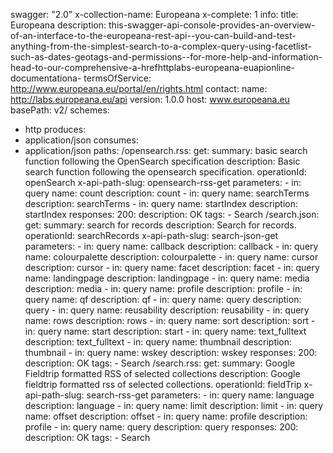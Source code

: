 swagger: "2.0"
x-collection-name: Europeana
x-complete: 1
info:
  title: Europeana
  description: this-swagger-api-console-provides-an-overview-of-an-interface-to-the-europeana-rest-api--you-can-build-and-test-anything-from-the-simplest-search-to-a-complex-query-using-facetlist-such-as-dates-geotags-and-permissions--for-more-help-and-information-head-to-our-comprehensive-a-hrefhttplabs-europeana-euapionline-documentationa-
  termsOfService: http://www.europeana.eu/portal/en/rights.html
  contact:
    name: http://labs.europeana.eu/api
  version: 1.0.0
host: www.europeana.eu
basePath: v2/
schemes:
- http
produces:
- application/json
consumes:
- application/json
paths:
  /opensearch.rss:
    get:
      summary: basic search function following the OpenSearch specification
      description: Basic search function following the opensearch specification.
      operationId: openSearch
      x-api-path-slug: opensearch-rss-get
      parameters:
      - in: query
        name: count
        description: count
      - in: query
        name: searchTerms
        description: searchTerms
      - in: query
        name: startIndex
        description: startIndex
      responses:
        200:
          description: OK
      tags:
      - Search
  /search.json:
    get:
      summary: search for records
      description: Search for records.
      operationId: searchRecords
      x-api-path-slug: search-json-get
      parameters:
      - in: query
        name: callback
        description: callback
      - in: query
        name: colourpalette
        description: colourpalette
      - in: query
        name: cursor
        description: cursor
      - in: query
        name: facet
        description: facet
      - in: query
        name: landingpage
        description: landingpage
      - in: query
        name: media
        description: media
      - in: query
        name: profile
        description: profile
      - in: query
        name: qf
        description: qf
      - in: query
        name: query
        description: query
      - in: query
        name: reusability
        description: reusability
      - in: query
        name: rows
        description: rows
      - in: query
        name: sort
        description: sort
      - in: query
        name: start
        description: start
      - in: query
        name: text_fulltext
        description: text_fulltext
      - in: query
        name: thumbnail
        description: thumbnail
      - in: query
        name: wskey
        description: wskey
      responses:
        200:
          description: OK
      tags:
      - Search
  /search.rss:
    get:
      summary: Google Fieldtrip formatted RSS of selected collections
      description: Google fieldtrip formatted rss of selected collections.
      operationId: fieldTrip
      x-api-path-slug: search-rss-get
      parameters:
      - in: query
        name: language
        description: language
      - in: query
        name: limit
        description: limit
      - in: query
        name: offset
        description: offset
      - in: query
        name: profile
        description: profile
      - in: query
        name: query
        description: query
      responses:
        200:
          description: OK
      tags:
      - Search